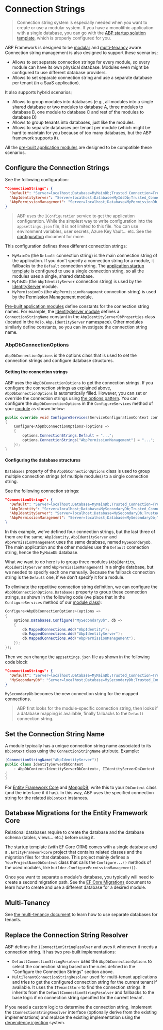 # Connection Strings

> Connection string system is especially needed when you want to create or use a modular system. If you have a monolithic application with a single database, you can go with the [ABP startup solution template](Startup-Templates/Application.md), which is properly configured for you.

ABP Framework is designed to be [modular](Module-Development-Basics.md) and [multi-tenancy](Multi-Tenancy.md) aware. Connection string management is also designed to support these scenarios;

* Allows to set separate connection strings for every module, so every module can have its own physical database. Modules even might be configured to use different database providers.
* Allows to set separate connection string and use a separate database per tenant (in a SaaS application).

It also supports hybrid scenarios;

* Allows to group modules into databases (e.g., all modules into a single shared database or two modules to database A, three modules to database B, one module to database C and rest of the modules to database D)
* Allows to group tenants into databases, just like the modules.
* Allows to separate databases per tenant per module (which might be hard to maintain for you because of too many databases, but the ABP framework supports it).

All the [pre-built application modules](Modules/Index.md) are designed to be compatible these scenarios.

## Configure the Connection Strings

See the following configuration:

````json
"ConnectionStrings": {
  "Default": "Server=localhost;Database=MyMainDb;Trusted_Connection=True;",
  "AbpIdentityServer": "Server=localhost;Database=MyIdsDb;Trusted_Connection=True;",
  "AbpPermissionManagement": "Server=localhost;Database=MyPermissionDb;Trusted_Connection=True;"
}
````

> ABP uses the `IConfiguration` service to get the application configuration. While the simplest way to write configuration into the `appsettings.json` file, it is not limited to this file. You can use environment variables, user secrets, Azure Key Vault... etc. See the [configuration](Configuration.md) document for more.

This configuration defines three different connection strings:

* `MyMainDb` (the `Default` connection string) is the main connection string of the application. If you don't specify a connection string for a module, it fallbacks to the `Default` connection string. The [application startup template](Startup-Templates/Application.md) is configured to use a single connection string, so all the modules uses a single, shared database.
* `MyIdsDb` (the `AbpIdentityServer` connection string) is used by the [IdentityServer](Modules/IdentityServer.md) module.
* `MyPermissionDb` (the `AbpPermissionManagement` connection string) is used by the [Permission Management](Modules/Permission-Management.md) module.

[Pre-built application modules](Modules/Index.md) define constants for the connection string names. For example, the [IdentityServer module](Modules/IdentityServer.md) defines a ` ConnectionStringName ` constant in the ` AbpIdentityServerDbProperties ` class (located in the ` Volo.Abp.IdentityServer ` namespace). Other modules similarly define constants, so you can investigate the connection string name.

### AbpDbConnectionOptions

`AbpDbConnectionOptions` is the options class that is used to set the connection strings and configure database structures.

#### Setting the connection strings

ABP uses the `AbpDbConnectionOptions` to get the connection strings. If you configure the connection strings as explained above, `AbpDbConnectionOptions` is automatically filled. However, you can set or override the connection strings using [the options pattern](Options.md). You can configure the `AbpDbConnectionOptions` in the `ConfigureServices` method of your [module](Module-Development-Basics.md) as shown below:

````csharp
public override void ConfigureServices(ServiceConfigurationContext context)
{
    Configure<AbpDbConnectionOptions>(options =>
    {
        options.ConnectionStrings.Default = "...";
        options.ConnectionStrings["AbpPermissionManagement"] = "...";
    });
}
````

#### Configuring the database structures

`Databases` property of the `AbpDbConnectionOptions` class is used to group multiple connection strings (of multiple modules) to a single connection string.

See the following connection strings:

````json
"ConnectionStrings": {
  "Default": "Server=localhost;Database=MyMainDb;Trusted_Connection=True;",
  "AbpIdentity": "Server=localhost;Database=MySecondaryDb;Trusted_Connection=True;",
  "AbpIdentityServer": "Server=localhost;Database=MySecondaryDb;Trusted_Connection=True;",
  "AbpPermissionManagement": "Server=localhost;Database=MySecondaryDb;Trusted_Connection=True;"
}
````

In this example, we've defined four connection strings, but the last three of them are the same; `AbpIdentity`, `AbpIdentityServer` and `AbpPermissionManagement` uses the same database, named `MySecondaryDb`. The main application and the other modules use the `Default` connection string, hence the `MyMainDb` database.

What we want to do here is to group three modules (`AbpIdentity`, `AbpIdentityServer` and `AbpPermissionManagement`) in a single database, but we needed to specify each one manually. Because the fallback connection string is the `Default` one, if we don't specify it for a module.

To eliminate the repetitive connection string definition, we can configure the `AbpDbConnectionOptions.Databases` property to group these connection strings, as shown in the following code (we place that in the `ConfigureServices` method of our [module class](Module-Development-Basics.md)):

````csharp
Configure<AbpDbConnectionOptions>(options =>
{
    options.Databases.Configure("MySecondaryDb", db =>
    {
        db.MappedConnections.Add("AbpIdentity");
        db.MappedConnections.Add("AbpIdentityServer");
        db.MappedConnections.Add("AbpPermissionManagement");
    });
});
````

Then we can change the `appsettings.json` file as shown in the following code block:

````json
"ConnectionStrings": {
  "Default": "Server=localhost;Database=MyMainDb;Trusted_Connection=True;",
  "MySecondaryDb": "Server=localhost;Database=MySecondaryDb;Trusted_Connection=True;"
}
````

`MySecondaryDb` becomes the new connection string for the mapped connections.

> ABP first looks for the module-specific connection string, then looks if a database mapping is available, finally fallbacks to the `Default` connection string.

## Set the Connection String Name

A module typically has a unique connection string name associated to its `DbContext` class using the `ConnectionStringName` attribute. Example:

````csharp
[ConnectionStringName("AbpIdentityServer")]
public class IdentityServerDbContext
    : AbpDbContext<IdentityServerDbContext>, IIdentityServerDbContext
{
}
````

For [Entity Framework Core](Entity-Framework-Core.md) and [MongoDB](MongoDB.md), write this to your `DbContext` class (and the interface if it has). In this way, ABP uses the specified connection string for the related `DbContext` instances.

## Database Migrations for the Entity Framework Core

Relational databases require to create the database and the database schema (tables, views... etc.) before using it.

The startup template (with EF Core ORM) comes with a single database and a `.EntityFrameworkCore` project that contains related classes and the migration files for that database. This project mainly defines a `YourProjectNameDbContext` class that calls the `Configure...()` methods of the used modules, like `builder.ConfigurePermissionManagement()`.

Once you want to separate a module's database, you typically will need to create a second migration path. See the [EF Core Migrations](Entity-Framework-Core-Migrations.md) document to learn how to create and use a different database for a desired module.

## Multi-Tenancy

See [the multi-tenancy document](Multi-Tenancy.md) to learn how to use separate databases for tenants.

## Replace the Connection String Resolver

ABP defines the `IConnectionStringResolver` and uses it whenever it needs a connection string. It has two pre-built implementations:

* `DefaultConnectionStringResolver` uses the `AbpDbConnectionOptions` to select the connection string based on the rules defined in the "Configure the Connection Strings" section above.
* `MultiTenantConnectionStringResolver` used for multi-tenant applications and tries to get the configured connection string for the current tenant if available. It uses the `ITenantStore` to find the connection strings. It inherits from the `DefaultConnectionStringResolver` and fallbacks to the base logic if no connection string specified for the current tenant.

If you need a custom logic to determine the connection string, implement the `IConnectionStringResolver` interface (optionally derive from the existing implementations) and replace the existing implementation using the [dependency injection](Dependency-Injection.md) system.